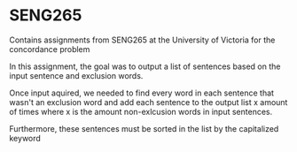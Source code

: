 # SENG265
Contains assignments from SENG265 at the University of Victoria for the concordance problem

In this assignment, the goal was to output a list of sentences based on the input sentence and exclusion words.

Once input aquired, we needed to find every word in each sentence that wasn't an exclusion word and add each sentence to the output list x amount of times where x is the amount non-exlcusion words in input sentences. 

Furthermore, these sentences must be sorted in the list by the capitalized keyword

